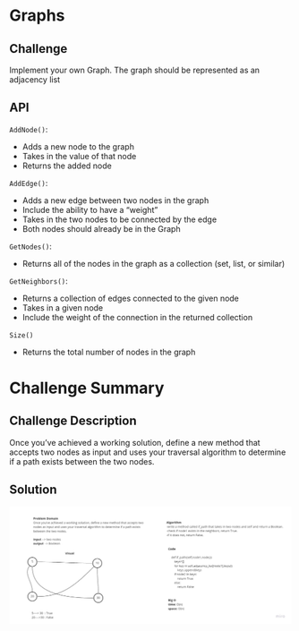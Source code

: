 # Graphs

## Challenge
Implement your own Graph. The graph should be represented as an adjacency list

## API
`AddNode()`:
- Adds a new node to the graph
- Takes in the value of that node
- Returns the added node

`AddEdge()`:
- Adds a new edge between two nodes in the graph
- Include the ability to have a “weight”
- Takes in the two nodes to be connected by the edge
- Both nodes should already be in the Graph

`GetNodes()`:
- Returns all of the nodes in the graph as a collection (set, list, or similar)

`GetNeighbors()`:
- Returns a collection of edges connected to the given node
- Takes in a given node
- Include the weight of the connection in the returned collection

`Size()`
- Returns the total number of nodes in the graph

# Challenge Summary

## Challenge Description
Once you’ve achieved a working solution, define a new method that accepts two nodes as input and uses your traversal algorithm to determine if a path exists between the two nodes.

## Solution
![demo](../../../assets/if_path.jpg)
